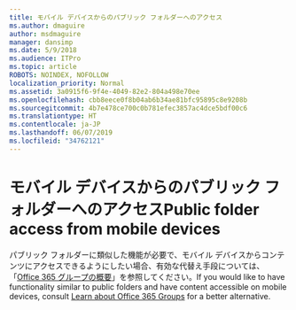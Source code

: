 ```yaml
---
title: モバイル デバイスからのパブリック フォルダーへのアクセス
ms.author: dmaguire
author: msdmaguire
manager: dansimp
ms.date: 5/9/2018
ms.audience: ITPro
ms.topic: article
ROBOTS: NOINDEX, NOFOLLOW
localization_priority: Normal
ms.assetid: 3a0915f6-9f4e-4049-82e2-804a498e70ee
ms.openlocfilehash: cbb8eece0f8b04ab6b34ae81bfc95895c8e9208b
ms.sourcegitcommit: 4b7e478ce700c0b781efec3857ac4dce5bdf00c6
ms.translationtype: HT
ms.contentlocale: ja-JP
ms.lasthandoff: 06/07/2019
ms.locfileid: "34762121"
---
```

# <a name="public-folder-access-from-mobile-devices"></a><span data-ttu-id="8e4ce-102">モバイル デバイスからのパブリック フォルダーへのアクセス</span><span class="sxs-lookup"><span data-stu-id="8e4ce-102">Public folder access from mobile devices</span></span>

<span data-ttu-id="8e4ce-103">パブリック フォルダーに類似した機能が必要で、モバイル デバイスからコンテンツにアクセスできるようにしたい場合、有効な代替え手段については、「[Office 365 グループの概要](https://support.office.com/article/learn-about-office-365-groups-b565caa1-5c40-40ef-9915-60fdb2d97fa2)」を参照してください。</span><span class="sxs-lookup"><span data-stu-id="8e4ce-103">If you would like to have functionality similar to public folders and have content accessible on mobile devices, consult [Learn about Office 365 Groups](https://support.office.com/article/learn-about-office-365-groups-b565caa1-5c40-40ef-9915-60fdb2d97fa2) for a better alternative.</span></span> 
  

